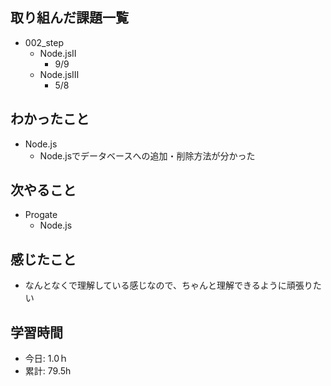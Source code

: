 ## 取り組んだ課題一覧
- 002_step
  - Node.jsⅡ
    - 9/9
  - Node.jsⅢ
    - 5/8
   
## わかったこと
- Node.js
  - Node.jsでデータベースへの追加・削除方法が分かった
 
## 次やること
- Progate
  - Node.js
    
## 感じたこと
- なんとなくで理解している感じなので、ちゃんと理解できるように頑張りたい
  
## 学習時間
- 今日: 1.0ｈ
- 累計: 79.5h
